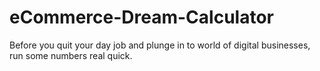 # eCommerce-Dream-Calculator
Before you quit your day job and plunge in to world of digital businesses, run some numbers real quick.
